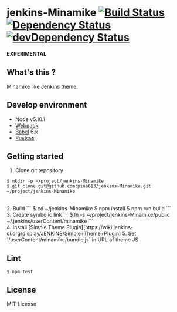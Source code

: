 # jenkins-Minamike [![Build Status](http://img.shields.io/travis/pine613/jenkins-Minamike/master.svg?style=flat-square)](https://travis-ci.org/pine613/jenkins-Minamike) [![Dependency Status](https://img.shields.io/david/pine613/jenkins-Minamike.svg?style=flat-square)](https://david-dm.org/pine613/jenkins-Minamike) [![devDependency Status](https://img.shields.io/david/dev/pine613/jenkins-Minamike.svg?style=flat-square)](https://david-dm.org/pine613/jenkins-Minamike#info=devDependencies)

**EXPERIMENTAL**

## What's this ?
Minamike like Jenkins theme.

## Develop environment

- Node v5.10.1
- [Webpack](https://webpack.github.io/)
- [Babel](https://babeljs.io/) 6.x
- [Postcss](http://postcss.org/)

## Getting started
1. Clone git repository
```
$ mkdir -p ~/project/jenkins-Minamike
$ git clone git@github.com:pine613/jenkins-Minamike.git ~/project/jenkins-Minamike
```
<br />
2. Build
```
$ cd ~/jenkins-Minamike
$ npm install
$ npm run build
```
<br />
3. Create symbolic link
```
$ ln -s ~/project/jenkins-Minamike/public ~/.jenkins/userContent/minamike
```
<br />
4. Install [Simple Theme Plugin](https://wiki.jenkins-ci.org/display/JENKINS/Simple+Theme+Plugin)
5. Set `/userContent/minamike/bundle.js` in URL of theme JS

## Lint

```
$ npm test
```

## License
MIT License
